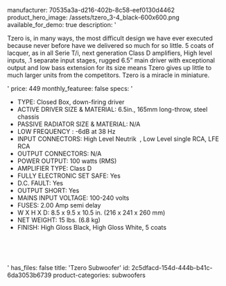 manufacturer: 70535a3a-d216-402b-8c58-eef0130d4462
product_hero_image: /assets/tzero_3-4_black-600x600.png
available_for_demo: true
description: '<p>Tzero is, in many ways, the most difficult design we have ever executed because never before have we delivered so much for so little. 5 coats of lacquer, as in all Serie T/i, next generation Class D amplifiers, High level inputs, .1 separate input stages, rugged 6.5” main driver with exceptional output and low bass extension for its size means Tzero gives up little to much larger units from the competitors. Tzero is a miracle in miniature.</p>'
price: 449
monthly_featuree: false
specs: '<ul><li>TYPE: Closed Box, down-firing driver<br></li><li>ACTIVE DRIVER SIZE &amp; MATERIAL: 6.5in., 165mm long-throw, steel chassis<br></li><li>PASSIVE RADIATOR SIZE &amp; MATERIAL: N/A<br></li><li>LOW FREQUENCY : -6dB at 38 Hz<br></li><li>INPUT CONNECTORS: High Level Neutrik &nbsp;, Low Level single RCA, LFE RCA<br></li><li>OUTPUT CONNECTORS: N/A<br></li><li>POWER OUTPUT: 100 watts (RMS)<br></li><li>AMPLIFIER TYPE: Class D<br></li><li>FULLY ELECTRONIC SET SAFE: Yes<br></li><li>D.C. FAULT: Yes<br></li><li>OUTPUT SHORT: Yes<br></li><li>MAINS INPUT VOLTAGE: 100-240 volts<br></li><li>FUSES: 2.00 Amp semi delay<br></li><li>W X H X D: 8.5 x 9.5 x 10.5 in. (216 x 241 x 260 mm)<br></li><li>NET WEIGHT: 15 lbs. (6.8 kg)<br></li><li>FINISH: High Gloss Black, High Gloss White, 5 coats<br></li></ul><p><br></p><p><br></p>'
has_files: false
title: 'Tzero Subwoofer'
id: 2c5dfacd-154d-444b-b41c-6da3053b6739
product-categories: subwoofers
